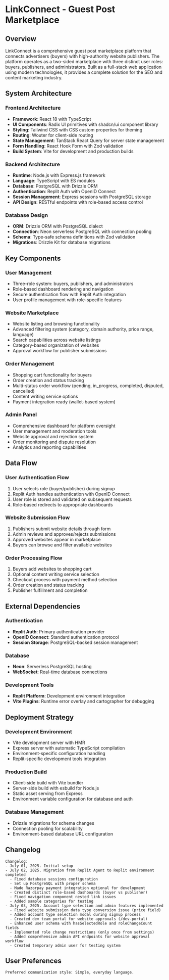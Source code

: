 # LinkConnect - Guest Post Marketplace

## Overview

LinkConnect is a comprehensive guest post marketplace platform that connects advertisers (buyers) with high-authority website publishers. The platform operates as a two-sided marketplace with three distinct user roles: buyers, publishers, and administrators. Built as a full-stack web application using modern technologies, it provides a complete solution for the SEO and content marketing industry.

## System Architecture

### Frontend Architecture
- **Framework**: React 18 with TypeScript
- **UI Components**: Radix UI primitives with shadcn/ui component library
- **Styling**: Tailwind CSS with CSS custom properties for theming
- **Routing**: Wouter for client-side routing
- **State Management**: TanStack React Query for server state management
- **Form Handling**: React Hook Form with Zod validation
- **Build System**: Vite for development and production builds

### Backend Architecture
- **Runtime**: Node.js with Express.js framework
- **Language**: TypeScript with ES modules
- **Database**: PostgreSQL with Drizzle ORM
- **Authentication**: Replit Auth with OpenID Connect
- **Session Management**: Express sessions with PostgreSQL storage
- **API Design**: RESTful endpoints with role-based access control

### Database Design
- **ORM**: Drizzle ORM with PostgreSQL dialect
- **Connection**: Neon serverless PostgreSQL with connection pooling
- **Schema**: Type-safe schema definitions with Zod validation
- **Migrations**: Drizzle Kit for database migrations

## Key Components

### User Management
- Three-role system: buyers, publishers, and administrators
- Role-based dashboard rendering and navigation
- Secure authentication flow with Replit Auth integration
- User profile management with role-specific features

### Website Marketplace
- Website listing and browsing functionality
- Advanced filtering system (category, domain authority, price range, language)
- Search capabilities across website listings
- Category-based organization of websites
- Approval workflow for publisher submissions

### Order Management
- Shopping cart functionality for buyers
- Order creation and status tracking
- Multi-status order workflow (pending, in_progress, completed, disputed, cancelled)
- Content writing service options
- Payment integration ready (wallet-based system)

### Admin Panel
- Comprehensive dashboard for platform oversight
- User management and moderation tools
- Website approval and rejection system
- Order monitoring and dispute resolution
- Analytics and reporting capabilities

## Data Flow

### User Authentication Flow
1. User selects role (buyer/publisher) during signup
2. Replit Auth handles authentication with OpenID Connect
3. User role is stored and validated on subsequent requests
4. Role-based redirects to appropriate dashboards

### Website Submission Flow
1. Publishers submit website details through form
2. Admin reviews and approves/rejects submissions
3. Approved websites appear in marketplace
4. Buyers can browse and filter available websites

### Order Processing Flow
1. Buyers add websites to shopping cart
2. Optional content writing service selection
3. Checkout process with payment method selection
4. Order creation and status tracking
5. Publisher fulfillment and completion

## External Dependencies

### Authentication
- **Replit Auth**: Primary authentication provider
- **OpenID Connect**: Standard authentication protocol
- **Session Storage**: PostgreSQL-backed session management

### Database
- **Neon**: Serverless PostgreSQL hosting
- **WebSocket**: Real-time database connections

### Development Tools
- **Replit Platform**: Development environment integration
- **Vite Plugins**: Runtime error overlay and cartographer for debugging

## Deployment Strategy

### Development Environment
- Vite development server with HMR
- Express server with automatic TypeScript compilation
- Environment-specific configuration handling
- Replit-specific development tools integration

### Production Build
- Client-side build with Vite bundler
- Server-side build with esbuild for Node.js
- Static asset serving from Express
- Environment variable configuration for database and auth

### Database Management
- Drizzle migrations for schema changes
- Connection pooling for scalability
- Environment-based database URL configuration

## Changelog

```
Changelog:
- July 01, 2025. Initial setup
- July 02, 2025. Migration from Replit Agent to Replit environment completed
  - Fixed database sessions configuration
  - Set up PostgreSQL with proper schema
  - Made Razorpay payment integration optional for development
  - Created distinct role-based dashboards (buyer vs publisher)
  - Fixed navigation component nested link issues
  - Added sample categories for testing
- July 03, 2025. Account type selection and admin features implemented
  - Fixed website submission data type conversion issue (price field)
  - Added account type selection modal during signup process
  - Created dev team portal for website approvals (/dev-portal)
  - Enhanced user schema with hasSelectedRole and roleChangeCount fields
  - Implemented role change restrictions (only once from settings)
  - Added comprehensive admin API endpoints for website approval workflow
  - Created temporary admin user for testing system
```

## User Preferences

```
Preferred communication style: Simple, everyday language.
```